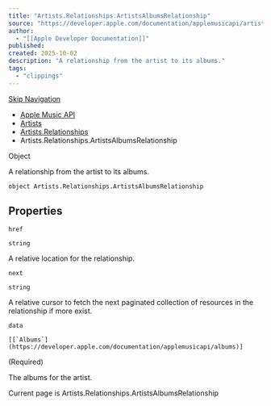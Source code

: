 ```yaml
---
title: "Artists.Relationships.ArtistsAlbumsRelationship"
source: "https://developer.apple.com/documentation/applemusicapi/artists/relationships-data.dictionary/artistsalbumsrelationship"
author:
  - "[[Apple Developer Documentation]]"
published:
created: 2025-10-02
description: "A relationship from the artist to its albums."
tags:
  - "clippings"
---
```

[Skip Navigation](https://developer.apple.com/documentation/applemusicapi/artists/relationships-data.dictionary/#app-main)

- [Apple Music API](https://developer.apple.com/documentation/applemusicapi)
- [Artists](https://developer.apple.com/documentation/applemusicapi/artists)
- [Artists.Relationships](https://developer.apple.com/documentation/applemusicapi/artists/relationships-data.dictionary)
- Artists.Relationships.ArtistsAlbumsRelationship

Object

A relationship from the artist to its albums.

```
object Artists.Relationships.ArtistsAlbumsRelationship
```

## Properties

`href`

`string`

A relative location for the relationship.

`next`

`string`

A relative cursor to fetch the next paginated collection of resources in the relationship if more exist.

`data`

``[[`Albums`](https://developer.apple.com/documentation/applemusicapi/albums)]``

(Required)

The albums for the artist.

Current page is Artists.Relationships.ArtistsAlbumsRelationship